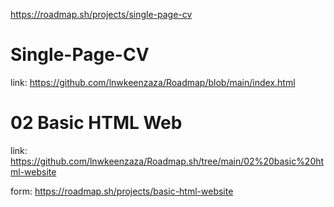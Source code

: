 
https://roadmap.sh/projects/single-page-cv

# Single-Page-CV
link: https://github.com/lnwkeenzaza/Roadmap/blob/main/index.html

# 02 Basic HTML Web
link: https://github.com/lnwkeenzaza/Roadmap.sh/tree/main/02%20basic%20html-website

form: https://roadmap.sh/projects/basic-html-website
